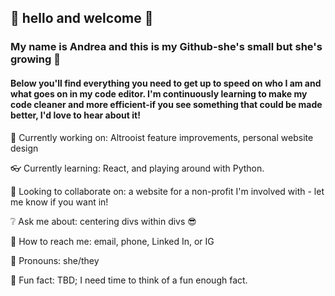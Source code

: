## :sunflower: hello and welcome :sunflower:
### My name is Andrea and this is my Github-she's small but she's growing :hatching_chick:
#### Below you'll find everything you need to get up to speed on who I am and what goes on in my code editor.  I'm continuously learning to make my code cleaner and more efficient-if you see something that could be made better, I'd love to hear about it!
<!--
**ajpirolo/ajpirolo** is a ✨ _special_ ✨ repository because its `README.md` (this file) appears on your GitHub profile.
-->


 :eyes: Currently working on: Altrooist feature improvements, personal website design
 
:eyeglasses: Currently learning: React, and playing around with Python.

👯 Looking to collaborate on: a website for a non-profit I'm involved with - let me know if you want in!

:grey_question: Ask me about: centering divs within divs :sunglasses:

:calling: How to reach me: email, phone, Linked In, or IG

:bug: Pronouns: she/they

:full_moon_with_face: Fun fact: TBD; I need time to think of a fun enough fact.
